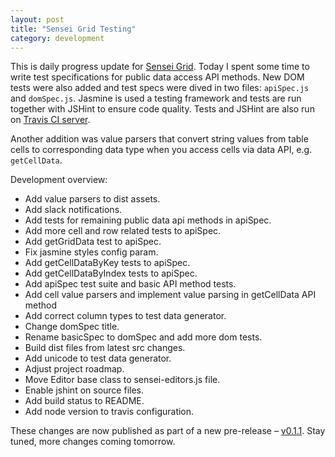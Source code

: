 ```yaml
---
layout: post
title: "Sensei Grid Testing"
category: development
---
```


This is daily progress update for [Sensei Grid](https://github.com/datazenit/sensei-grid). Today I spent some time to write test specifications for public data access API methods. New DOM tests were also added and test specs were dived in two files: ``apiSpec.js`` and ``domSpec.js``. Jasmine is used a testing framework and tests are run together with JSHint to ensure code quality. Tests and JSHint are also run on [Travis CI server](https://travis-ci.org/datazenit/sensei-grid). 

<!-- more -->

Another addition was value parsers that convert string values from table cells to corresponding data type when you access cells via data API, e.g. ``getCellData``.

Development overview:

* Add value parsers to dist assets.
* Add slack notifications.
* Add tests for remaining public data api methods in apiSpec.
* Add more cell and row related tests to apiSpec.
* Add getGridData test to apiSpec.
* Fix jasmine styles config param.
* Add getCellDataByKey tests to apiSpec.
* Add getCellDataByIndex tests to apiSpec.
* Add apiSpec test suite and basic API method tests.
* Add cell value parsers and implement value parsing in getCellData API method
* Add correct column types to test data generator.
* Change domSpec title.
* Rename basicSpec to domSpec and add more dom tests.
* Build dist files from latest src changes.
* Add unicode to test data generator.
* Adjust project roadmap.
* Move Editor base class to sensei-editors.js file.
* Enable jshint on source files.
* Add build status to README.
* Add node version to travis configuration.

These changes are now published as part of a new pre-release – [v0.1.1](https://github.com/datazenit/sensei-grid/releases/tag/v0.1.1). Stay tuned, more changes coming tomorrow.